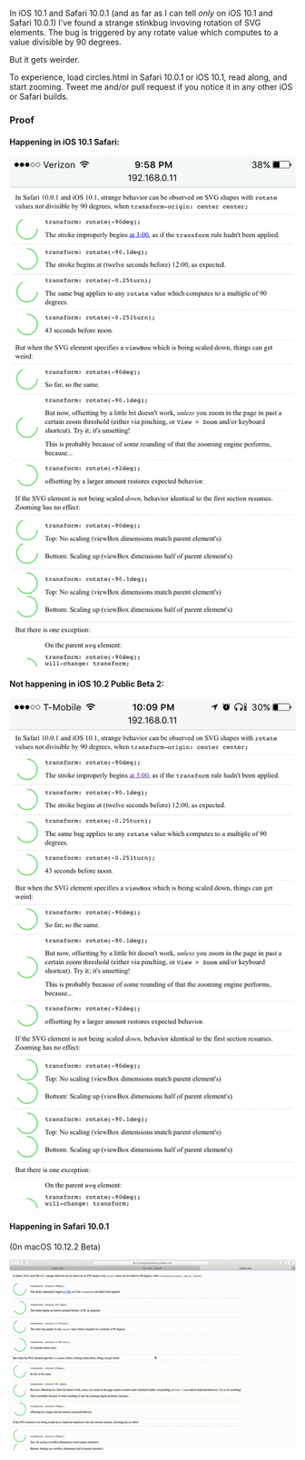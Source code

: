 In iOS 10.1 and Safari 10.0.1 (and as far as I can tell _only_ on iOS 10.1 and Safari 10.0.1) I've found a strange stinkbug invoving rotation of SVG elements. The bug is triggered by any rotate value which computes to a value divisible by 90 degrees.

But it gets weirder.

To experience, load circles.html in Safari 10.0.1 or iOS 10.1, read along, and start zooming. Tweet me and/or pull request if you notice it in any other iOS or Safari builds.

### Proof

#### Happening in iOS 10.1 Safari:

![iOS 10.1](img-or-it-didnt-happen/ios10p1.gif)

#### Not happening in iOS 10.2 Public Beta 2:

![iOS 10.2 beta 2](img-or-it-didnt-happen/ios10p2b.gif)

#### Happening in Safari 10.0.1

(0n macOS 10.12.2 Beta)

![macOS Safari 10.0.1](img-or-it-didnt-happen/safari10p0p1.gif)
